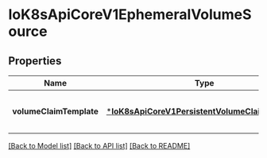 # IoK8sApiCoreV1EphemeralVolumeSource


## Properties
Name | Type | Description | Notes
------------ | ------------- | ------------- | -------------
**volumeClaimTemplate** | [***IoK8sApiCoreV1PersistentVolumeClaimTemplate**](IoK8sApiCoreV1PersistentVolumeClaimTemplate.md) |  | [optional] [default to nothing]


[[Back to Model list]](../README.md#models) [[Back to API list]](../README.md#api-endpoints) [[Back to README]](../README.md)


